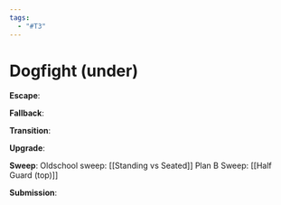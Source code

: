 ```yaml
---
tags:
  - "#T3"
---
```


# Dogfight (under)

**Escape**:

**Fallback**:

**Transition**:

**Upgrade**:

**Sweep**:
Oldschool sweep: [[Standing vs Seated]]
Plan B Sweep: [[Half Guard (top)]]

**Submission**:
